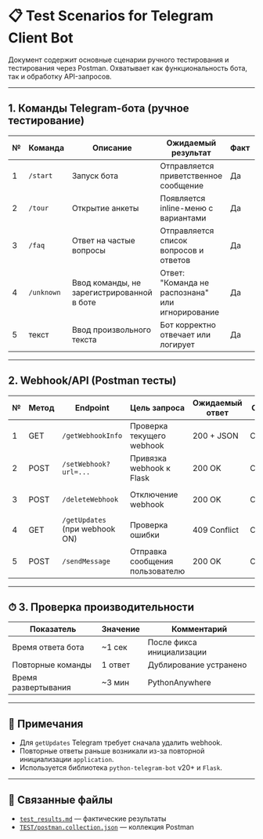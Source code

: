 # 📋 Test Scenarios for Telegram Client Bot

Документ содержит основные сценарии ручного тестирования и тестирования через Postman. Охватывает как функциональность бота, так и обработку API-запросов.

---

## 1. Команды Telegram-бота (ручное тестирование)

| № | Команда    | Описание                                     | Ожидаемый результат                              | Факт     | Примечание        |
|---|------------|----------------------------------------------|--------------------------------------------------|----------|-------------------|
| 1 | `/start`   | Запуск бота                                  | Отправляется приветственное сообщение            | Да        | —                 |
| 2 | `/tour`    | Открытие анкеты                              | Появляется inline-меню с вариантами              | Да        | —                 |
| 3 | `/faq`     | Ответ на частые вопросы                      | Отправляется список вопросов и ответов           | Да        | —                 |
| 4 | `/unknown` | Ввод команды, не зарегистрированной в боте   | Ответ: "Команда не распознана" или игнорирование | Да        | —                 |
| 5 | текст      | Ввод произвольного текста                    | Бот корректно отвечает или логирует              | Да        | Обработка есть    |

---

## 2. Webhook/API (Postman тесты)

| № | Метод | Endpoint                            | Цель запроса                     | Ожидаемый ответ  | Статус | Примечание                            |
|---|-------|-------------------------------------|----------------------------------|------------------|--------|---------------------------------------|
| 1 | GET   | `/getWebhookInfo`                   | Проверка текущего webhook        | 200 + JSON       | ОК      | Webhook активен                       |
| 2 | POST  | `/setWebhook?url=...`               | Привязка webhook к Flask         | 200 OK           | ОК      | —                                     |
| 3 | POST  | `/deleteWebhook`                    | Отключение webhook               | 200 OK           | ОК      | Используется при `getUpdates`        |
| 4 | GET   | `/getUpdates` (при webhook ON)      | Проверка ошибки                  | 409 Conflict     | Ошибка    | Telegram запрещает `getUpdates`      |
| 5 | POST  | `/sendMessage`                      | Отправка сообщения пользователю | 200 OK           | ОК     | Тест с `chat_id` и `text`            |

---

## ⏱ 3. Проверка производительности

| Показатель            | Значение  | Комментарий                          |
|-----------------------|-----------|--------------------------------------|
| Время ответа бота     | ~1 сек    | После фикса инициализации            |
| Повторные команды     | 1 ответ   | Дублирование устранено               |
| Время развертывания   | ~3 мин    | PythonAnywhere                       |

---

## 📌 Примечания

- Для `getUpdates` Telegram требует сначала удалить webhook.
- Повторные ответы раньше возникали из-за повторной инициализации `application`.
- Используется библиотека `python-telegram-bot` v20+ и `Flask`.

---

## 📎 Связанные файлы

- [`test_results.md`](./test_results.md) — фактические результаты
- [`TEST/postman.collection.json`](../TEST/postman.collection.json) — коллекция Postman
